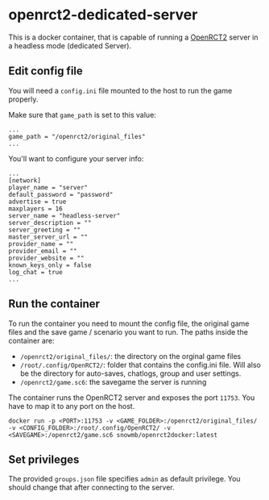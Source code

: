 # openrct2-dedicated-server
This is a docker container, that is capable of running a [OpenRCT2](http://openrct2.org/) server in a headless mode (dedicated Server).

## Edit config file
You will need a `config.ini` file mounted to the host to run the game properly.

Make sure that `game_path` is set to this value: 

```
...
game_path = "/openrct2/original_files"
...
```

You'll want to configure your server info:

```
...
[network]
player_name = "server" 
default_password = "password"
advertise = true
maxplayers = 16
server_name = "headless-server"
server_description = ""
server_greeting = ""
master_server_url = ""
provider_name = ""
provider_email = ""
provider_website = ""
known_keys_only = false
log_chat = true
...
```

## Run the container
To run the container you need to mount the config file, the original game files and the save game / scenario you want to run.  The paths inside the container are:

- `/openrct2/original_files/`: the directory on the orginal game files
- `/root/.config/OpenRCT2/`: folder that contains the config.ini file. Will also be the directory for auto-saves, chatlogs, group and user settings.
- `/openrct2/game.sc6`: the savegame the server is running

The container runs the OpenRCT2 server and exposes the port `11753`. You have to map it to any port on the host.

```shell
docker run -p <PORT>:11753 -v <GAME_FOLDER>:/openrct2/original_files/ -v <CONFIG_FOLDER>:/root/.config/OpenRCT2/ -v <SAVEGAME>:/openrct2/game.sc6 snowmb/openrct2docker:latest
```

## Set privileges
The provided `groups.json` file specifies `admin` as default privilege. You should change that after connecting to the server.


